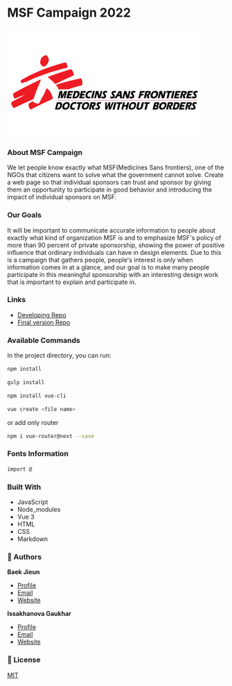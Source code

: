 # MSF Campaign 2022

<img src="fip-front/src/assets/MSF_logo.png" alt="MSF original logo" width="450">

### About MSF Campaign

We let people know exactly what MSF(Medicines Sans frontiers), one of the NGOs that citizens want to solve what the government cannot solve. Create a web page so that individual sponsors can trust and sponsor by giving them an opportunity to participate in good behavior and introducing the impact of individual sponsors on MSF.

### Our Goals

It will be important to communicate accurate information to people about exactly what kind of organization MSF is and to emphasize MSF's policy of more than 90 percent of private sponsorship, showing the power of positive influence that ordinary individuals can have in design elements. Due to this is a campaign that gathers people, people's interest is only when information comes in at a glance, and our goal is to make many people participate in this meaningful sponsorship with an interesting design work that is important to explain and participate in.

### Links

- [Developing Repo](https://github.com/jieunn01/Baek_Bian_Issakhanova_FIP.git "<project-name> Repo")
- [Final version Repo](https://github.com/Jane-Goza/MSF.git "<project-name> Repo")

### Available Commands

In the project directory, you can run:

```bash
npm install
```
```bash
gulp install
```
```bash
npm install vue-cli
```
```bash
vue create <file name>
```
or add only router

```bash
npm i vue-router@next --save
```

### Fonts Information

```bash
import @
```

### Built With

- JavaScript
- Node_modules
- Vue 3
- HTML
- CSS
- Markdown

### 🙋 Authors

**Baek Jieun**

- [Profile](https://github.com/jieunn01 "Baek Jieun")
- [Email](jbaekwork@gmail.com "Hello!")
- [Website](https://baekjieun.com "Welcome")

**Issakhanova Gaukhar**

- [Profile](https://github.com/ " ")
- [Email](email_address@google.com "Hi!")
- [Website](https:// "Welcome")

### 📝 License

[MIT](https://choosealicense.com/licenses/mit/)
